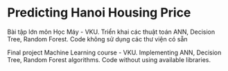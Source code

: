 # Predicting Hanoi Housing Price
Bài tập lớn môn Học Máy - VKU. Triển khai các thuật toán ANN, Decision Tree, Random Forest. Code không sử dụng các thư viện có sẵn

Final project Machine Learning course - VKU. Implementing ANN, Decision Tree, Random Forest algorithms. Code without using available libraries.
